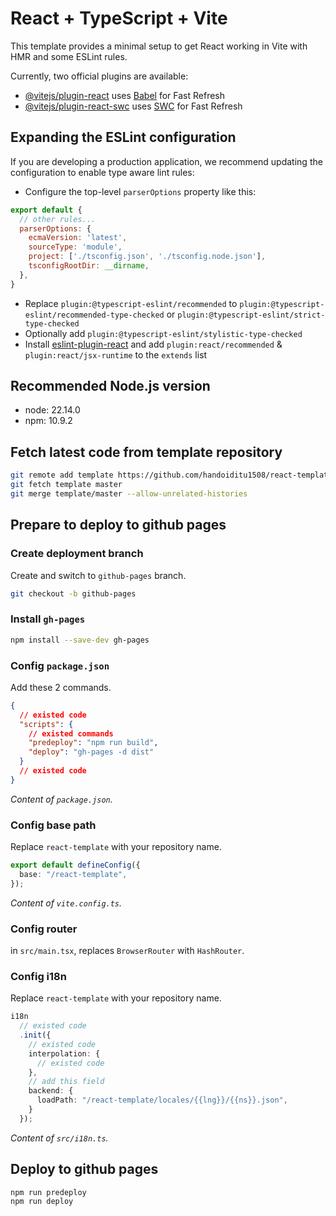 # React + TypeScript + Vite

This template provides a minimal setup to get React working in Vite with HMR and some ESLint rules.

Currently, two official plugins are available:

- [@vitejs/plugin-react](https://github.com/vitejs/vite-plugin-react/blob/main/packages/plugin-react/README.md) uses [Babel](https://babeljs.io/) for Fast Refresh
- [@vitejs/plugin-react-swc](https://github.com/vitejs/vite-plugin-react-swc) uses [SWC](https://swc.rs/) for Fast Refresh

## Expanding the ESLint configuration

If you are developing a production application, we recommend updating the configuration to enable type aware lint rules:

- Configure the top-level `parserOptions` property like this:

```js
export default {
  // other rules...
  parserOptions: {
    ecmaVersion: 'latest',
    sourceType: 'module',
    project: ['./tsconfig.json', './tsconfig.node.json'],
    tsconfigRootDir: __dirname,
  },
}
```

- Replace `plugin:@typescript-eslint/recommended` to `plugin:@typescript-eslint/recommended-type-checked` or `plugin:@typescript-eslint/strict-type-checked`
- Optionally add `plugin:@typescript-eslint/stylistic-type-checked`
- Install [eslint-plugin-react](https://github.com/jsx-eslint/eslint-plugin-react) and add `plugin:react/recommended` & `plugin:react/jsx-runtime` to the `extends` list

## Recommended Node.js version

- node: 22.14.0
- npm: 10.9.2

## Fetch latest code from template repository

```bash
git remote add template https://github.com/handoiditu1508/react-template
git fetch template master
git merge template/master --allow-unrelated-histories
```

## Prepare to deploy to github pages

### Create deployment branch

Create and switch to `github-pages` branch.

```bash
git checkout -b github-pages
```

### Install `gh-pages`

```bash
npm install --save-dev gh-pages
```

### Config `package.json`

Add these 2 commands.

```json
{
  // existed code
  "scripts": {
    // existed commands
    "predeploy": "npm run build",
    "deploy": "gh-pages -d dist"
  }
  // existed code
}
```

*Content of `package.json`.*

### Config base path

Replace `react-template` with your repository name.

```typescript
export default defineConfig({
  base: "/react-template",
});
```

*Content of `vite.config.ts`.*

### Config router

in `src/main.tsx`, replaces `BrowserRouter` with `HashRouter`.

### Config i18n

Replace `react-template` with your repository name.

```typescript
i18n
  // existed code
  .init({
    // existed code
    interpolation: {
      // existed code
    },
    // add this field
    backend: {
      loadPath: "/react-template/locales/{{lng}}/{{ns}}.json",
    }
  });
```

*Content of `src/i18n.ts`.*

## Deploy to github pages

```bash
npm run predeploy
npm run deploy
```
